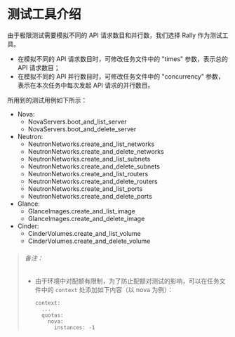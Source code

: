 # 测试工具介绍

由于极限测试需要模拟不同的 API 请求数目和并行数，我们选择 Rally 作为测试工具。

* 在模拟不同的 API 请求数目时，可修改任务文件中的 "times" 参数，表示总的 API 请求数目；
* 在模拟不同的 API 并行数目时，可修改任务文件中的 "concurrency" 参数，表示在本次任务中每次发起 API 请求的并行数目。

所用到的测试用例如下所示：

* Nova:
  * NovaServers.boot_and_list_server
  * NovaServers.boot_and_delete_server
* Neutron:
  * NeutronNetworks.create_and_list_networks
  * NeutronNetworks.create_and_delete_networks
  * NeutronNetworks.create_and_list_subnets
  * NeutronNetworks.create_and_delete_subnets
  * NeutronNetworks.create_and_list_routers
  * NeutronNetworks.create_and_delete_routers
  * NeutronNetworks.create_and_list_ports
  * NeutronNetworks.create_and_delete_ports
* Glance:
  * GlanceImages.create_and_list_image
  * GlanceImages.create_and_delete_image
* Cinder:
  * CinderVolumes.create_and_list_volume
  * CinderVolumes.create_and_delete_volume

> ###### 备注：
> * 由于环境中对配额有限制，为了防止配额对测试的影响，可以在任务文件中的 `context` 处添加如下内容（以 nova 为例）：
>   ```
>   context:
>     ...
>     quotas:
>       nova:
>         instances: -1
>   ```
